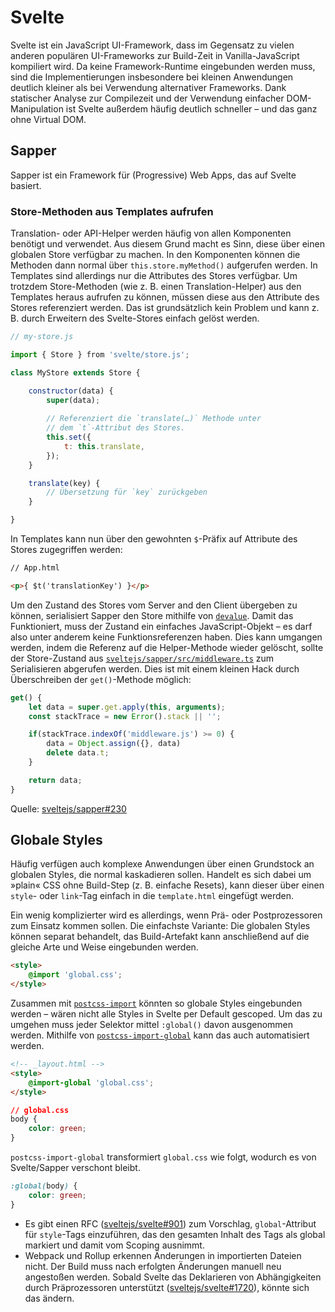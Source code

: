# Svelte

Svelte ist ein JavaScript UI-Framework, dass im Gegensatz zu vielen anderen populären UI-Frameworks zur Build-Zeit in Vanilla-JavaScript kompiliert wird. Da keine Framework-Runtime eingebunden werden muss, sind die Implementierungen insbesondere bei kleinen Anwendungen deutlich kleiner als bei Verwendung alternativer Frameworks. Dank statischer Analyse zur Compilezeit und der Verwendung einfacher DOM-Manipulation ist Svelte außerdem häufig deutlich schneller – und das ganz ohne Virtual DOM.

## Sapper
Sapper ist ein Framework für (Progressive) Web Apps, das auf Svelte basiert.

### Store-Methoden aus Templates aufrufen
Translation- oder API-Helper werden häufig von allen Komponenten benötigt und verwendet. Aus diesem Grund macht es Sinn, diese über einen globalen Store verfügbar zu machen. In den Komponenten können die Methoden dann normal über `this.store.myMethod()` aufgerufen werden. In Templates sind allerdings nur die Attributes des Stores verfügbar. Um trotzdem Store-Methoden (wie z. B. einen Translation-Helper) aus den Templates heraus aufrufen zu können, müssen diese aus den Attribute des Stores referenziert werden. Das ist grundsätzlich kein Problem und kann z. B. durch Erweitern des Svelte-Stores einfach gelöst werden.

```js
// my-store.js

import { Store } from 'svelte/store.js';

class MyStore extends Store {

    constructor(data) {
        super(data);
        
        // Referenziert die `translate(…)` Methode unter
        // dem `t`-Attribut des Stores.
        this.set({
            t: this.translate,
        });
    }

    translate(key) {
        // Übersetzung für `key` zurückgeben
    }

}
```

In Templates kann nun über den gewohnten `$`-Präfix auf Attribute des Stores zugegriffen werden:

```html
// App.html

<p>{ $t('translationKey') }</p>
```

Um den Zustand des Stores vom Server and den Client übergeben zu können, serialisiert Sapper den Store mithilfe von [`devalue`](https://github.com/Rich-Harris/devalue). Damit das Funktioniert, muss der Zustand ein einfaches JavaScript-Objekt – es darf also unter anderem keine Funktionsreferenzen haben. Dies kann umgangen werden, indem die Referenz auf die Helper-Methode wieder gelöscht, sollte der Store-Zustand aus [`sveltejs/sapper/src/middleware.ts`](https://github.com/sveltejs/sapper/blob/master/src/middleware.ts#L430) zum Serialisieren abgerufen werden. Dies ist mit einem kleinen Hack durch Überschreiben der `get()`-Methode möglich:

```js
get() {
    let data = super.get.apply(this, arguments);
    const stackTrace = new Error().stack || '';

    if(stackTrace.indexOf('middleware.js') >= 0) {
        data = Object.assign({}, data)
        delete data.t;
    }

    return data;
}
```

Quelle: [sveltejs/sapper#230](https://github.com/sveltejs/sapper/issues/230#issuecomment-379493101)

## Globale Styles
Häufig verfügen auch komplexe Anwendungen über einen Grundstock an globalen Styles, die normal kaskadieren sollen. Handelt es sich dabei um »plain« CSS ohne Build-Step (z. B. einfache Resets), kann dieser über einen `style`- oder `link`-Tag einfach in die `template.html` eingefügt werden.

Ein wenig komplizierter wird es allerdings, wenn Prä- oder Postprozessoren zum Einsatz kommen sollen. Die einfachste Variante: Die globalen Styles können separat behandelt, das Build-Artefakt kann anschließend auf die gleiche Arte und Weise eingebunden werden.

```html
<style>
    @import 'global.css';
</style>
```

Zusammen mit [`postcss-import`](https://github.com/postcss/postcss-import) könnten so globale Styles eingebunden werden – wären nicht alle Styles in Svelte per Default gescoped. Um das zu umgehen muss jeder Selektor mittel `:global()` davon ausgenommen werden. Mithilfe von [`postcss-import-global`](https://github.com/tillprochaska/postcss-import-global) kann das auch automatisiert werden.


```html
<!-- _layout.html -->
<style>
    @import-global 'global.css';
</style>
```

```css
// global.css
body {
    color: green;
}
```

`postcss-import-global` transformiert `global.css` wie folgt, wodurch es von Svelte/Sapper verschont bleibt.

```css
:global(body) {
    color: green;
}
```

* Es gibt einen RFC ([sveltejs/svelte#901](https://github.com/sveltejs/svelte/issues/901)) zum Vorschlag, `global`-Attribut für `style`-Tags einzuführen, das den gesamten Inhalt des Tags als global markiert und damit vom Scoping ausnimmt.
* Webpack und Rollup erkennen Änderungen in importierten Dateien nicht. Der Build muss nach erfolgten Änderungen manuell neu angestoßen werden. Sobald Svelte das Deklarieren von Abhängigkeiten durch Präprozessoren unterstützt ([sveltejs/svelte#1720](https://github.com/sveltejs/svelte/issues/1720)), könnte sich das ändern.

